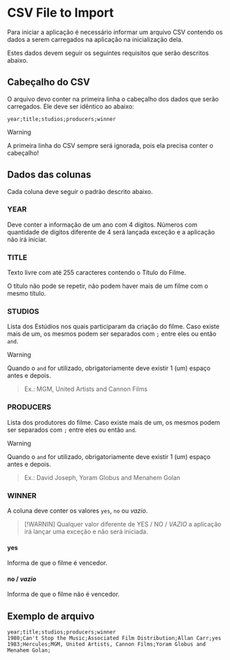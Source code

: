 # CSV File to Import
Para iniciar a aplicação é necessário informar um arquivo CSV contendo os dados a serem carregados na aplicação na inicialização dela.

Estes dados devem seguir os seguintes requisitos que serão descritos abaixo.

## Cabeçalho do CSV
O arquivo devo conter na primeira linha o cabeçalho dos dados que serão carregados. Ele deve ser idêntico ao abaixo:
```csv
year;title;studios;producers;winner
```
> [!WARNING]
> A primeira linha do CSV sempre será ignorada, pois ela precisa conter o cabeçalho!

## Dados das colunas
Cada coluna deve seguir o padrão descrito abaixo.

### YEAR
Deve conter a informação de um ano com 4 dígitos. Números com quantidade de dígitos diferente de 4 será lançada exceção e a aplicação não irá iniciar.

### TITLE
Texto livre com até 255 caracteres contendo o Título do Filme.

O título não pode se repetir, não podem haver mais de um filme com o mesmo título.

### STUDIOS
Lista dos Estúdios nos quais participaram da criação do filme. Caso existe mais de um, os mesmos podem ser separados com `;` entre eles ou então ` and `.

> [!WARNING]
> Quando o ` and ` for utilizado, obrigatoriamente deve existir 1 (um) espaço antes e depois.
> > Ex.: MGM, United Artists and Cannon Films

### PRODUCERS
Lista dos produtores do filme. Caso existe mais de um, os mesmos podem ser separados com `;` entre eles ou então ` and `.

> [!WARNING]
> Quando o ` and ` for utilizado, obrigatoriamente deve existir 1 (um) espaço antes e depois.
> > Ex.: David Joseph, Yoram Globus and Menahem Golan

### WINNER
A coluna deve conter os valores `yes`, `no` ou _vazio_.

> [!WARNIN]
> Qualquer valor diferente de YES / NO / _VAZIO_ a aplicação irá lançar uma exceção e não será iniciada.

#### yes
Informa de que o filme é vencedor.

#### no / _vazio_
Informa de que o filme não é vencedor.

## Exemplo de arquivo

```
year;title;studios;producers;winner
1980;Can't Stop the Music;Associated Film Distribution;Allan Carr;yes
1983;Hercules;MGM, United Artists, Cannon Films;Yoram Globus and Menahem Golan;
```
